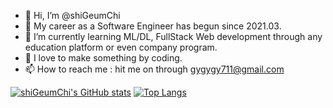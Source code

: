 - 👋 Hi, I’m @shiGeumChi
- 👀 My career as a Software Engineer has begun since 2021.03.
- 🌱 I’m currently learning ML/DL, FullStack Web development through any education platform or even company program.
- 💞️ I love to make something by coding.
- 📫 How to reach me : hit me on through gygygy711@gmail.com

[![shiGeumChi's GitHub stats](https://github-readme-stats.vercel.app/api?username=shigeumchi&theme=github_dark&show_icons=true)](https://github.com/anuraghazra/github-readme-stats)
[![Top Langs](https://github-readme-stats.vercel.app/api/top-langs/?username=shigeumchi&layout=compact&theme=github_dark&show_icons=true)](https://github.com/anuraghazra/github-readme-stats)


<!---
shiGeumChi/shiGeumChi is a ✨ special ✨ repository because its `README.md` (this file) appears on your GitHub profile.
You can click the Preview link to take a look at your changes.
--->
